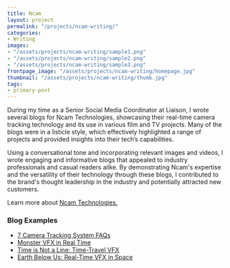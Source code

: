 ```yaml
---
title: Ncam
layout: project
permalink: "/projects/ncam-writing/"
categories:
- Writing
images:
- "/assets/projects/ncam-writing/sample1.png"
- "/assets/projects/ncam-writing/sample2.png"
- "/assets/projects/ncam-writing/sample3.png"
frontpage_image: "/assets/projects/ncam-writing/homepage.jpg"
thumbnail: "/assets/projects/ncam-writing/thumb.jpg"
tags:
- primary-post
---
```


During my time as a Senior Social Media Coordinator at Liaison, I wrote several blogs for Ncam Technologies, showcasing their real-time camera tracking technology and its use in various film and TV projects. Many of the blogs were in a listicle style, which effectively highlighted a range of projects and provided insights into their tech’s capabilities. 

Using a conversational tone and incorporating relevant images and videos, I wrote engaging and informative blogs that appealed to industry professionals and casual readers alike. By demonstrating Ncam's expertise and the versatility of their technology through these blogs, I contributed to the brand's thought leadership in the industry and potentially attracted new customers.

Learn more about <a target="_blank" href="https://www.ncam-tech.com/"> Ncam Technologies.</a>

<h3>Blog Examples</h3>
<ul class="proj-details">
    <li><a target="_blank" href="https://www.ncam-tech.com/7-camera-tracking-system-faqs/">7 Camera Tracking System FAQs</a></li>
    <li><a target="_blank" href="https://www.ncam-tech.com/monster-vfx-in-real-time/">Monster VFX in Real Time</a></li>
    <li><a target="_blank" href="https://www.ncam-tech.com/time-is-not-a-line-time-travel-vfx/">Time is Not a Line: Time-Travel VFX</a></li>
    <li><a target="_blank" href="https://www.ncam-tech.com/earth-below-us-realtime-vfx-in-space/">Earth Below Us: Real-Time VFX in Space</a></li>
</ul>